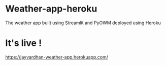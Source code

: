 # Weather-app-heroku
The weather app built using Streamlit and PyOWM deployed using Heroku 

# It's live !
https://jayvardhan-weather-app.herokuapp.com/

